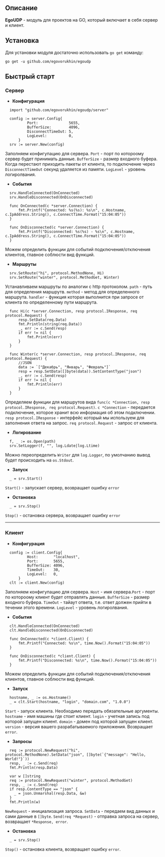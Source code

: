 ## **Описание**

**EgoUDP** - модуль для проектов на GO, который включает в себя сервер и клиент.

## **Установка**

Для установки модуля доcтаточно использовать `go get` команду:
```
go get -u github.com/egovorukhin/egoudp
```
## **Быстрый старт**

### Сервер
* **Конфигурация**

```golang
  import "github.com/egovorukhin/egoudp/server"

  config := server.Config{
          Port:              5655,
          BufferSize:        4096,
          DisconnectTimeOut: 5,
          LogLevel:          0,
      }
  srv := server.New(config)
```
Заполняем конфигупацию для сервера. `Port` - порт по котороому сервер будет принимать данные. `BufferSize` - размер входного буфера. Когда перестают приходить пакеты от клиента, то подключение через `DisconnectTimeOut` секунд удаляется из памяти. `LogLevel` - уровень логиролвания.

* **События**
```golang
  srv.HandleConnected(OnConnected)
  srv.HandleDisconnected(OnDisconnected)
```
```golang
  func OnConnected(c *server.Connection) {
      fmt.Printf("Connected: %s(%s): %s\n", c.Hostname, c.IpAddress.String(), c.ConnectTime.Format("15:04:05"))
  }

  func OnDisconnected(c *server.Connection) {
      fmt.Printf("Disconnected: %s(%s) - %s\n", c.Hostname, c.IpAddress.String(), c.ConnectTime.Format("15:04:05"))
  }
```
Можем определить функции для событий подключения/отключения клиентов, главное соблюсти вид функций.

* **Маршруты**
```
  srv.SetRoute("hi", protocol.MethodNone, Hi)
  srv.SetRoute("winter", protocol.MethodGet, Winter)
```
Устанавливаем маршруты по аналогии с http протоколом. `path` - путь для определения маршрутв. `method` - метод для определенного маршрута. `handler` - функция которая выполнится при запросе от клиента по определенному пути маршрута.
```
  func Hi(c *server.Connection, resp protocol.IResponse, req protocol.Request) {
      resp.SetData(req.Data)
      fmt.Println(string(req.Data))
      _, err := c.Send(resp)
      if err != nil {
          fmt.Println(err)
      }
  }

  func Winter(c *server.Connection, resp protocol.IResponse, req protocol.Request) {
      //JSON
      data := `["Декабрь", "Январь", "Февраль"]`
      resp = resp.SetData([]byte(data)).SetContentType("json")
      _, err := c.Send(resp)
      if err != nil {
          fmt.Println(err)
      }
  }
```
Определяем функции для маршрутов вида `func(c *Connection, resp protocol.IResponse, req protocol.Request)`. `c *Connection` - передается подключение, которое хранит всю информация об этом подключении. `resp protocol.IResponse` - интерфейс который мы используем для заполнения ответа на запрос. `req protocol.Request` - запрос от клиента.

* **Логирование**
```
  f, _ := os.Open(path)
  srv.SetLogger(f, "", log.Ldate|log.Ltime)
```
Можно переопределить `Writer` для `log.Logger`, по умолчанию вывод будет происходить на `os.Stdout`.

* **Запуск**

```
  _ = srv.Start()
```
`Start()` - запускает сервер, возвращает ошибку `error`

* **Остановка**
```
  _ = srv.Stop()
```
`Stop()` - остановка сервера, возвращает ошибку `error`

---

### Клиент

* **Конфигурация**
```
  config := client.Config{
          Host:       "localhost",
          Port:       5655,
          BufferSize: 4096,
          TimeOut:    30,
          LogLevel:   0,
      }
  clt := client.New(config)
```
Заполняем конфигупацию для сервера. `Host` - имя сервера.`Port` - порт по котороому клиент будет отправлять данные. `BufferSize` - размер входного буфера. `TimeOut` - тайаут ответа, т.е. ответ должен прийти в течении этого времени. `LogLevel` - уровень логиролвания.

* **События**
```golang
  clt.HandleConnected(OnConnected)
  clt.HandleDisconnected(OnDisconnected)
```
```golang
  func OnConnected(c *client.Client) {
      fmt.Printf("Connected: %s\n", time.Now().Format("15:04:05"))
  }

  func OnDisconnected(c *client.Client) {
      fmt.Printf("Disconnected: %s\n", time.Now().Format("15:04:05"))
  }
```
Можем определить функции для событий подключения/отключения клиентов, главное соблюсти вид функций.

* **Запуск**
```
  hostname, _ := os.Hostname()
  _ = clt.Start(hostname, "login", "domain.com", "1.0.0")
```
`Start` - запуск клиента. Необходимо передать обязательные аргументы. `hostname` - имя машины где стоит клиент. `login` - учетная запись под которой запущен клиент. `domain` - домен под которой запущен клиент. `version` - версия вашего  разрабатываемого приложения. Возвращает `error`.

* **Запросы**
```
  req := protocol.NewRequest("hi", protocol.MethodNone).SetData("json", []byte(`{"message": "Hello, World!"}`))
  resp, _ := c.Send(req)
  fmt.Println(resp.Data)
```
```
  var w []string
  req := protocol.NewRequest("winter", protocol.MethodGet)
  resp, _ := c.Send(req)
  if resp.ContentType == "json" {
  	_ = json.Unmarshal(resp.Data, &w)
  }
  fmt.Println(w)

```
`NewRequest` - инициализация запроса. `SetData` - передаем вид данных и сами данные в `[]byte`. `Send(req *Request)` - отправка запроса на сервер, возвращает `*Response, error`.

* **Остановка**
```
  _ = srv.Stop()
```
`Stop()` - остановка клиента, возвращает ошибку `error`.
